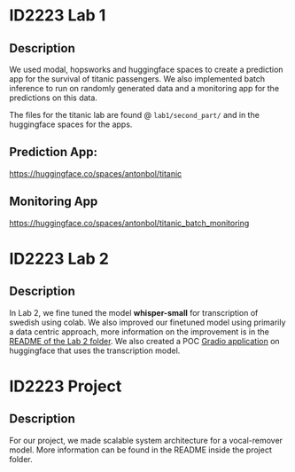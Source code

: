# ID2223 Lab 1

## Description
We used modal, hopsworks and huggingface spaces to create a prediction app for the survival of titanic passengers. We also implemented batch inference to run on randomly generated data and a monitoring app for the predictions on this data.

The files for the titanic lab are found @ `lab1/second_part/` and in the huggingface spaces for the apps.


## Prediction App:
https://huggingface.co/spaces/antonbol/titanic


## Monitoring App
https://huggingface.co/spaces/antonbol/titanic_batch_monitoring

# ID2223 Lab 2

## Description
In Lab 2, we fine tuned the model __whisper-small__ for transcription of swedish using colab. We also improved our finetuned model using primarily a data centric approach, more information on the improvement is in the [README of the Lab 2 folder](https://github.com/fi-m/ID2223/blob/main/lab2/README.md). We also created a POC [Gradio application](https://huggingface.co/spaces/antonbol/finetune_whisper) on huggingface that uses the transcription model.


# ID2223 Project

## Description
For our project, we made scalable system architecture for a vocal-remover model. More information can be found in the README inside the project folder.

